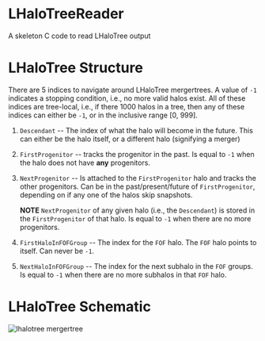 # LHaloTreeReader
A skeleton C code to read LHaloTree output

# LHaloTree Structure
There are 5 indices to navigate around LHaloTree mergertrees. A value of `-1`
indicates a stopping condition, i.e., no more valid halos exist. All of these
indices are tree-local, i.e., if there 1000 halos in a tree, then any of these
indices can either be `-1`, or in the inclusive range [0, 999].

1. `Descendant` -- The index of what the halo will become in the future. This
   can either be the halo itself, or a different halo (signifying a merger)
2. `FirstProgenitor` -- tracks the progenitor in the past. Is equal to `-1`
   when the halo does not have **any** progenitors. 
3. `NextProgenitor`  -- Is attached to the `FirstProgenitor` halo and tracks the
   other progenitors. Can be in the past/present/future of `FirstProgenitor`,
   depending on if any one of the halos skip snapshots. 
   
   **NOTE**
   `NextProgenitor` of any given halo (i.e., the `Descendant`) is stored in the `FirstProgenitor` of
   that halo. Is equal to `-1` when there are no more progenitors. 
4. `FirstHaloInFOFGroup` -- The index for the `FOF` halo. The `FOF` halo points
   to itself. Can never be `-1`.
5. `NextHaloInFOFGroup` -- The index for the next subhalo in the `FOF`
   groups. Is equal to `-1` when there are no more subhalos in that `FOF` halo.

# LHaloTree Schematic

![lhalotree mergertree](lhalotree-mergertree-structure.png "Structure for the LHaloTree
mergertree")
